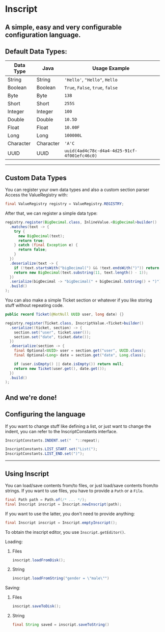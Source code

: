 # Inscript
A simple, easy and very configurable configuration language.
---
## Default Data Types:
| Data Type | Java      | Usage Example                                |
|-----------|-----------|----------------------------------------------|
| String    | String    | `'Hello'`, `"Hello"`, `Hello`                |
| Boolean   | Boolean   | `True`, `False`, `true`, `false`             |
| Byte      | Byte      | `13B`                                        |
| Short     | Short     | `255S`                                       |
| Integer   | Integer   | `100`                                        |
| Double    | Double    | `10.5D`                                      |
| Float     | Float     | `10.00F`                                     |
| Long      | Long      | `100000L`                                    |
| Character | Character | `'A'C`                                       |
| UUID      | UUID      | `uuid(4ad4c78c-d4a4-4d25-91cf-4f001efc46c0)` |
---
## Custom Data Types
You can register your own data types and also a custom section parser
Access the ValueRegistry with:
```java
final ValueRegistry registry = ValueRegistry.REGISTRY;
```
After that, we can register a simple data type:
```java
registry.register(BigDecimal.class, InlineValue.<BigDecimal>builder()
  .matches(text -> {
    try {
      new BigDecimal(text);
      return true;
    } catch (final Exception e) {
      return false;
    }
  })
  .deserialize(text -> {
    if (!text.startsWith("bigDecimal(") && !text.endsWith(")")) return null;
    return new BigDecimal(text.substring(11, text.length() - 1));
  })
  .serialize(bigDecimal -> "bigDecimal(" + bigDecimal.toString() + ")")
  .build()
);
```
You can also make a simple Ticket section or whatever if you like storing stuff without repeating code.
```java
public record Ticket(@NotNull UUID user, long date) {}

registry.register(Ticket.class, InscriptValue.<Ticket>builder()
  .serialize((ticket, section) -> {
    section.set("user", ticket.user());
    section.set("date", ticket.date());
  })
  .deserialize(section -> {
    final Optional<UUID> user = section.get("user", UUID.class);
    final Optional<Long> date = section.get("date", Long.class);

    if (user.isEmpty() || date.isEmpty()) return null;
    return new Ticket(user.get(), date.get());
  })
  .build()
);
```
And we're done!
---
## Configuring the language
If you want to change stuff like defining a list, or just want to change the indent, you can refer to the InscriptConstants interface.
```java
InscriptConstants.INDENT.set("  "::repeat);

InscriptConstants.LIST_START.set("List(");
InscriptConstants.LIST_END.set(")");
```
---
## Using Inscript
You can load/save contents from/to files, or just load/save contents from/to strings.
If you want to use files, you have to provide a `Path` or a `File`.
```java
final Path path = Path.of(/* ... */);
final Inscript inscript = Inscript.newInscript(path);
```
If you want to use the latter, you don't need to provide anything:
```java
final Inscript inscript = Inscript.emptyInscript();
```

To obtain the inscript editor, you use `Inscript.getEditor()`.

Loading:
1. Files
   ```java
   inscript.loadFromDisk();
   ```
2. String
   ```java
   inscript.loadFromString("gender = \"male\"")
   ```

Saving:
1. Files
   ```java
   inscript.saveToDisk();
   ```
2. String
   ```java
   final String saved = inscript.saveToString()
   ```

